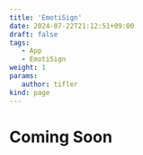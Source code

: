 ```yaml
---
title: 'EmotiSign'
date: 2024-07-22T21:12:51+09:00
draft: false
tags:
   - App
   - EmotiSign
weight: 1
params:
   author: tifler
kind: page
---
```


# Coming Soon
